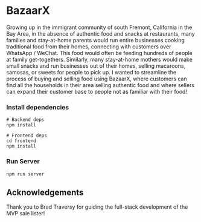 # BazaarX

Growing up in the immigrant community of south Fremont, California in the Bay Area, in the absence of authentic food and snacks at restaurants, many families and stay-at-home parents would run entire businesses cooking traditional food from their homes, connecting with customers over WhatsApp / WeChat. This food would often be feeding hundreds of people at family get-togethers. Similarly, many stay-at-home mothers would make small snacks and run businesses out of their homes, selling macaroons, samosas, or sweets for people to pick up. I wanted to streamline the process of buying and selling food using BazaarX, where customers can find all the households in their area selling authentic food and where sellers can expand their customer base to people not as familiar with their food!

### Install dependencies

```
# Backend deps
npm install

# Frontend deps
cd frontend
npm install
```

### Run Server

```
npm run server
```

## Acknowledgements

Thank you to Brad Traversy for guiding the full-stack development of the MVP sale lister!
